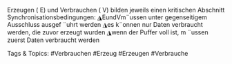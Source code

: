 Erzeugen ( E) und Verbrauchen ( V) bilden jeweils einen kritischen Abschnitt
Synchronisationsbedingungen:
◮EundVm¨ussen unter gegenseitigem Ausschluss ausgef ¨uhrt werden
◮es k¨onnen nur Daten verbraucht werden, die zuvor erzeugt wurden
◮wenn der Puﬀer voll ist, m ¨ussen zuerst Daten verbraucht werden

   Tags & Topics:
   #Verbrauchen
   #Erzeug
   #Erzeugen
   #Verbrauche